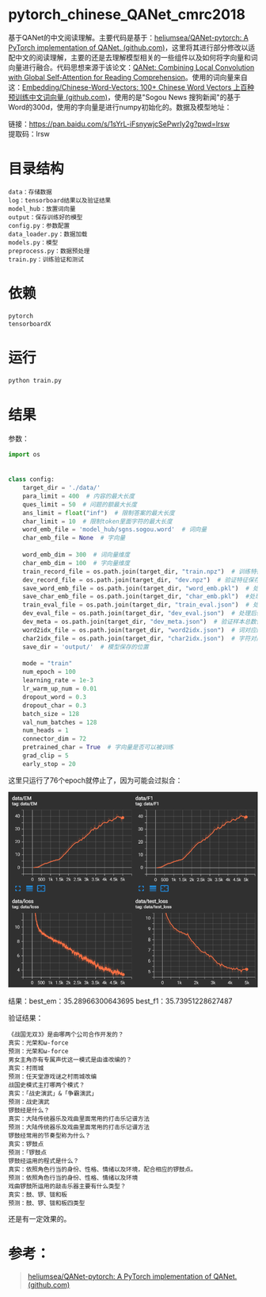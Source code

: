 # pytorch_chinese_QANet_cmrc2018
基于QANet的中文阅读理解。主要代码是基于：[heliumsea/QANet-pytorch: A PyTorch implementation of QANet. (github.com)](https://github.com/heliumsea/QANet-pytorch)，这里将其进行部分修改以适配中文的阅读理解，主要的还是去理解模型相关的一些组件以及如何将字向量和词向量进行融合。代码思想来源于该论文：[QANet: Combining Local Convolution with Global Self-Attention for Reading Comprehension](https://link.zhihu.com/?target=https%3A//arxiv.org/abs/1804.09541)。使用的词向量来自这：[Embedding/Chinese-Word-Vectors: 100+ Chinese Word Vectors 上百种预训练中文词向量 (github.com)](https://github.com/Embedding/Chinese-Word-Vectors)，使用的是"Sogou News 搜狗新闻"的基于Word的300d，使用的字向量是进行numpy初始化的。数据及模型地址：<br>

链接：https://pan.baidu.com/s/1sYrL-iFsnywjcSePwrIy2g?pwd=lrsw <br>
提取码：lrsw<br>

# 目录结构

```
data：存储数据
log：tensorboard结果以及验证结果
model_hub：放置词向量
output：保存训练好的模型
config.py：参数配置
data_loader.py：数据加载
models.py：模型
preprocess.py：数据预处理
train.py：训练验证和测试
```

# 依赖

```
pytorch
tensorboardX
```

# 运行

```python
python train.py
```

# 结果

参数：

```python
import os


class config:
    target_dir = './data/'
    para_limit = 400  # 内容的最大长度
    ques_limit = 50  # 问题的额最大长度
    ans_limit = float("inf")  # 限制答案的最大长度
    char_limit = 10  # 限制token里面字符的最大长度
    word_emb_file = 'model_hub/sgns.sogou.word'  # 词向量
    char_emb_file = None  # 字向量

    word_emb_dim = 300  # 词向量维度
    char_emb_dim = 100  # 字向量维度
    train_record_file = os.path.join(target_dir, "train.npz")  # 训练特征保存路径
    dev_record_file = os.path.join(target_dir, "dev.npz")  # 验证特征保存路径
    save_word_emb_file = os.path.join(target_dir, "word_emb.pkl")  # 处理后词嵌入保存路径
    save_char_emb_file = os.path.join(target_dir, "char_emb.pkl")  #处理后字符嵌入保存路径
    train_eval_file = os.path.join(target_dir, "train_eval.json")  # 处理后寻来你样本路径
    dev_eval_file = os.path.join(target_dir, "dev_eval.json")  # 处理后验证样本路径
    dev_meta = os.path.join(target_dir, "dev_meta.json")  # 验证样本总数信息
    word2idx_file = os.path.join(target_dir, "word2idx.json")  # 词对应的idx
    char2idx_file = os.path.join(target_dir, "char2idx.json")  # 字符对应的idx
    save_dir = 'output/'  # 模型保存的位置

    mode = "train"
    num_epoch = 100
    learning_rate = 1e-3
    lr_warm_up_num = 0.01
    dropout_word = 0.3
    dropout_char = 0.3
    batch_size = 128
    val_num_batches = 128
    num_heads = 1
    connector_dim = 72
    pretrained_char = True  # 字向量是否可以被训练
    grad_clip = 5
    early_stop = 20
```

这里只运行了76个epoch就停止了，因为可能会过拟合：

![image](https://github.com/taishan1994/pytorch_chinese_QANet_cmrc2018/blob/main/image/result.png)

结果：best_em：35.28966300643695 best_f1：35.73951228627487

验证结果：

```
《战国无双3》是由哪两个公司合作开发的？
真实：光荣和ω-force
预测：光荣和ω-force
男女主角亦有专属声优这一模式是由谁改编的？
真实：村雨城
预测：任天堂游戏谜之村雨城改编
战国史模式主打哪两个模式？
真实：「战史演武」&「争霸演武」
预测：战史演武
锣鼓经是什么？
真实：大陆传统器乐及戏曲里面常用的打击乐记谱方法
预测：大陆传统器乐及戏曲里面常用的打击乐记谱方法
锣鼓经常用的节奏型称为什么？
真实：锣鼓点
预测：「锣鼓点
锣鼓经运用的程式是什么？
真实：依照角色行当的身份、性格、情绪以及环境，配合相应的锣鼓点。
预测：依照角色行当的身份、性格、情绪以及环境
戏曲锣鼓所运用的敲击乐器主要有什么类型？
真实：鼓、锣、钹和板
预测：鼓、锣、钹和板四类型
```

还是有一定效果的。

# 参考：

> [heliumsea/QANet-pytorch: A PyTorch implementation of QANet. (github.com)](https://github.com/heliumsea/QANet-pytorch)

